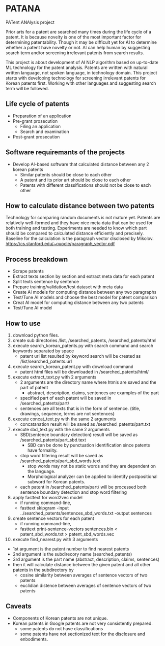 # PATANA
PATent ANAlysis project 

Prior arts for a patent are searched many times during the life cycle of a patent.
It is because novelty is one of the most important factor for determining patentability.
Though it may be difficult yet for AI to determine whether a patent have novelty or not.
AI can help human by suggesting search term and/or screening irrelevant patents from search results.

This project is about development of AI NLP algorithm based on up-to-date ML technology for the patent analysis.
Patents are written with natural written language, not spoken language, in technology domain.
This project starts with developing technology for screening irrelevant patents for Korean patents first.
Working with other languages and suggesting search term will be followed.

## Life cycle of patents
* Preparation of an application
* Pre-grant prosecution
  * Filing an application
  * Search and examination
* Post-grant prosecution

## Software requiremants of the projects
* Develop AI-based software that calculated distance between any 2 korean patents
  * Similar patents should be close to each other
  * A patent and its prior art should be close to each other
  * Patents with different classifications should not be close to each other

## How to calculate distance between two patents
Technology for comparing random documents is not mature yet.
Patents are relatively well-formed and they have nice meta data that can be used for both training and testing.
Experiments are needed to know which part should be compared to calculated distance efficiently and precisely.
Baseline for the calculation is the paragraph vector disclosed by Mikolov. https://cs.stanford.edu/~quocle/paragraph_vector.pdf

## Process breakdown
* Scrape patents
* Extract texts section by section and extract meta data for each patent
* Split texts sentence by sentence
* Prepare training/validation/test dataset with meta data
* Create AI models for computing distance between any two paragraphs
* Test/Tune AI models and choose the best model for patent comparison
* Creat AI model for computing distance between any two patents
* Test/Tune AI model

## How to use
1. download python files.
2. create sub directories /list, /searched_patents, /searched_patents/html
3. execute search_korean_patents.py with search command and search keywords separated by space
   * patent url list resulted by keyword search will be created as /list/searched_patents.url
4. execute search_korean_patent.py with download command
   * patent html files will be downloaded in /searched_patents/html/
5. execute extract_text.py with 2 arguments
   * 2 arguments are the directory name where htmls are saved and the part of patent
     * abstract, description, claims, sentences are examples of the part
   * specified part of each patent will be saved in /searched_patents/part/
   * sentences are all texts that is in the form of sentence. (title, drawings, sequence, terms are not sentences)
6. execute concat_text.py with the same 2 arguments
   *  concatanation result will be saved as /searched_patents/part.txt
7. execute sbd_text.py with the same 2 arguments
   * SBD(sentence boundary detection) result will be saved as /searched_patents/part_sbd.text
     * SBD can be done by punctuation identification since patents have formality.
   * stop word filtering result will be saved as /searched_patents/part_sbd_words.text
     * stop words may not be static words and they are dependent on the language.
     * Morphological analyzer can be applied to identify postpositional subword for Korean patents.
   * each patent in /searched_patents/part/ will be processed both sentence boundary detection and stop word filtering
8. apply fasttext for word2vec model
   * if running command-line,
   * fasttext skipgram -input ../searched_patents/sentences_sbd_words.txt  -output sentences
9. create sentence vectors for each patent
   * if running command-line,
   * fasttext print-sentence-vectors sentences.bin < patent_sbd_words.txt > patent_sbd_words.vec
10. execute find_nearest.py with 3 arguments
   * 1st argument is the patent number to find nearest patents
   * 2nd argument is the subdirecory name (searched_patents)
   * 3rd argument is the part name (abstract, description, claims, sentences)
   * then it will calculate distance between the given patent and all other patents in the subdirectory by
     * cosine similarity between averages of sentence vectors of two patents
     * euclidian distence between averages of sentence vectors of two patents

## Caveats
* Components of Korean patents are not unique.
* Korean patents in Google patents are not very consistently prepared.
  * some patents do not have classifications
  * some patents have not sectionized text for the disclosure and enbodiments.
